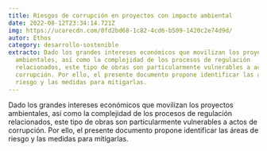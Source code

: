 ```yaml
---
title: Riesgos de corrupción en proyectos con impacto ambiental
date: 2022-08-12T23:34:14.721Z
img: https://ucarecdn.com/0fd2bd68-1c82-4cd6-b509-1420c2e74d9d/
autor: Ethos
category: desarrollo-sostenible
extracto: Dado los grandes intereses económicos que movilizan los proyectos
  ambientales, así como la complejidad de los procesos de regulación
  relacionados, este tipo de obras son particularmente vulnerables a actos de
  corrupción. Por ello, el presente documento propone identificar las áreas de
  riesgo y las medidas para mitigarlas.
---
```

Dado los grandes intereses económicos que movilizan los proyectos ambientales, así como la complejidad de los procesos de regulación relacionados, este tipo de obras son particularmente vulnerables a actos de corrupción. Por ello, el presente documento propone identificar las áreas de riesgo y las medidas para mitigarlas.